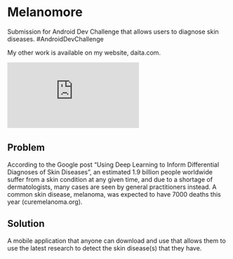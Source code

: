 # Melanomore
Submission for Android Dev Challenge that allows users to diagnose skin diseases. #AndroidDevChallenge

My other work is available on my website, daita.com.

![Melanomore Drawing](https://github.com/vdaita/Melanomore/blob/master/Melanomore%20Drawing.pdf?raw=true)

## Problem
According to the Google post “Using Deep Learning to Inform Differential Diagnoses of Skin Diseases”, an estimated 1.9 billion people worldwide suffer from a skin condition at any given time, and due to a shortage of dermatologists, many cases are seen by general practitioners instead. A common skin disease, melanoma, was expected to have 7000 deaths this year (curemelanoma.org). 

## Solution
A mobile application that anyone can download and use that allows them to use the latest research to detect the skin disease(s) that they have.
